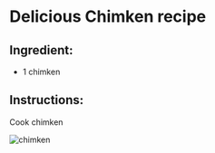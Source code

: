 # Delicious Chimken recipe

## Ingredient:
- 1 chimken

## Instructions:
Cook chimken

![chimken](https://legarconboucher.com/903-large_default/poulet-roti-fermier.jpg)